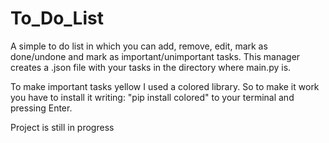 # To_Do_List

A simple to do list in which you can add, remove, edit, mark as done/undone and mark as important/unimportant tasks. This manager creates a .json file with your tasks in the directory where main.py is.

To make important tasks yellow I used a colored library.
So to make it work you have to install it writing: "pip install colored" to your terminal and pressing Enter.

Project is still in progress
